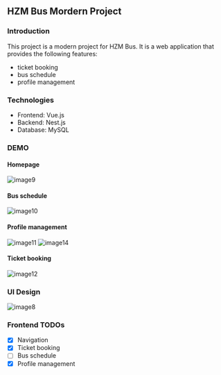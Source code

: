 ## HZM Bus Mordern Project
### Introduction
This project is a modern project for HZM Bus. It is a web application that provides the following features:
- ticket booking
- bus schedule
- profile management
### Technologies
- Frontend: Vue.js
- Backend: Nest.js
- Database: MySQL
### DEMO
#### Homepage
![image9](https://github.com/user-attachments/assets/4afbe56a-e9e2-4c4a-8ee3-513ed40bae27)
#### Bus schedule
![image10](https://github.com/user-attachments/assets/ffb3292c-e09c-4d94-9967-65798fe1c6dc)
#### Profile management
![image11](https://github.com/user-attachments/assets/891ee01a-014f-44fc-8578-ecead97139a9)
![image14](https://github.com/user-attachments/assets/dc6b3b2f-8d6a-4272-a173-f2deecfb5cff)
#### Ticket booking
![image12](https://github.com/user-attachments/assets/6f542842-ab52-4909-abf5-5b6262196bba)

### UI Design
![image8](https://github.com/user-attachments/assets/ff5191ef-3332-4771-8ac2-b77f477fef87)
### Frontend TODOs
- [x] Navigation
- [x] Ticket booking
- [ ] Bus schedule
- [x] Profile management

